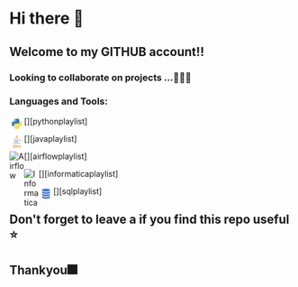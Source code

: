 #                                                   Hi there 👋

##                                          Welcome to my GITHUB account!!
                                                                        
###                    Looking to collaborate on projects ...👯👯👯

### Languages and Tools:

[<img align="left" alt="Python" width="26px" src="https://raw.githubusercontent.com/github/explore/main/topics/python/python.png" />][pythonplaylist]

[<img align="left" alt="Java" width="26px" src="https://raw.githubusercontent.com/github/explore/main/topics/java/java.png" />][javaplaylist]

[<img align="left" alt="Airflow" width="26px" src="https://raw.githubusercontent.com/github/explore/main/topics/airflow/airflow.png" />][airflowplaylist]

[<img align="left" alt="Informatica" width="26px" src="https://raw.githubusercontent.com/github/explore/main/topics/informatica/informatica.png" />][informaticaplaylist]

[<img align="left" alt="SQL" width="26px" src="https://raw.githubusercontent.com/github/explore/main/topics/sql/sql.png" />][sqlplaylist]



##                               Don't forget to leave a if you find this repo useful ⭐

##                                                  Thankyou🎆

<!--
**pranavdesh08/pranavdesh08** is a ✨ _special_ ✨ repository because its `README.md` (this file) appears on your GitHub profile.

Here are some ideas to get you started:

- 🔭 I’m currently working on ...
- 🌱 I’m currently learning ...
- 👯 I’m looking to collaborate on ...
- 🤔 I’m looking for help with ...
- 💬 Ask me about ...
- 📫 How to reach me: ...
- 😄 Pronouns: ...
- ⚡ Fun fact: ...
-->
